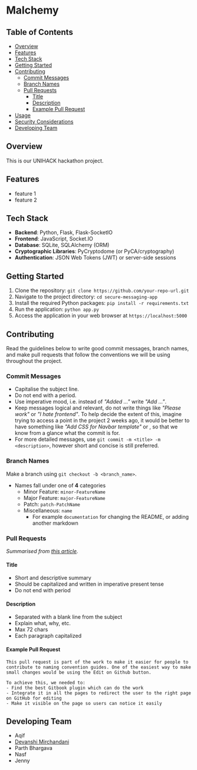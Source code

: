 # Malchemy

## Table of Contents

- [Overview](#overview)
- [Features](#features)
- [Tech Stack](#tech-stack)
- [Getting Started](#getting-started)
- [Contributing](#contributing)
	- [Commit Messages](#commit-messages)
	- [Branch Names](#branch-names)
	- [Pull Requests](#pull-requests)
		- [Title](#title)
		- [Description](#description)
		- [Example Pull Request](#example-pr)
- [Usage](#usage)
- [Security Considerations](#security-onsiderations)
- [Developing Team](#developing-team)

## Overview

This is our UNIHACK hackathon project.

## Features

- feature 1
- feature 2

## Tech Stack

- **Backend**: Python, Flask, Flask-SocketIO
- **Frontend**: JavaScript, Socket.IO
- **Database**: SQLite, SQLAlchemy (ORM)
- **Cryptographic Libraries**: PyCryptodome (or PyCA/cryptography)
- **Authentication**: JSON Web Tokens (JWT) or server-side sessions

## Getting Started

1. Clone the repository: `git clone https://github.com/your-repo-url.git`
2. Navigate to the project directory: `cd secure-messaging-app`
3. Install the required Python packages: `pip install -r requirements.txt`
4. Run the application: `python app.py`
5. Access the application in your web browser at `https://localhost:5000`

## Contributing

Read the guidelines below to write good commit messages, branch names, and make pull requests that follow the conventions we will be using throughout the project.

### Commit Messages

- Capitalise the subject line.
- Do not end with a period.
- Use imperative mood, i.e. instead of *"Added ..."* write *"Add ..."*.
- Keep messages logical and relevant, do not write things like *"Please work"* or *"I hate frontend"*. To help decide the extent of this, imagine trying to access a point in the project 2 weeks ago, it would be better to have something like *"Add CSS for Navbar template"* or , so that we know from a glance what the commit is for.
- For more detailed messages, use `git commit -m <title> -m <description>`, however short and concise is still preferred.

### Branch Names
Make a branch using `git checkout -b <branch_name>`.
- Names fall under one of **4** categories
	- Minor Feature: `minor-FeatureName`
	- Major Feature: `major-FeatureName`
	- Patch: `patch-PatchName`
	- Miscellaneous: `name`
		- For example `documentation` for changing the README, or adding another markdown

### Pull Requests
*Summarised from [this article](https://namingconvention.org/git/pull-request-naming.html).*

#### Title
- Short and descriptive summary
- Should be capitalized and written in imperative present tense
- Do not end with period

#### Description
- Separated with a blank line from the subject
- Explain what, why, etc.
- Max 72 chars
- Each paragraph capitalized

#### Example Pull Request
```
This pull request is part of the work to make it easier for people to contribute to naming convention guides. One of the easiest way to make small changes would be using the Edit on Github button.

To achieve this, we needed to:
- Find the best Gitbook plugin which can do the work
- Integrate it in all the pages to redirect the user to the right page on GitHub for editing
- Make it visible on the page so users can notice it easily
```

## Developing Team
- Aqif
- [Devanshi Mirchandani](https://github.com/devanshimirchandani)
- Parth Bhargava
- Nasf
- Jenny

